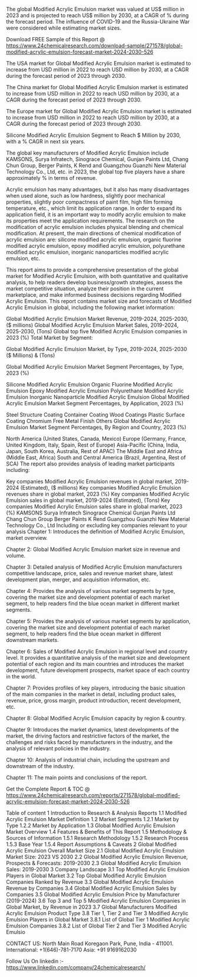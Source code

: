 The global Modified Acrylic Emulsion market was valued at US$ million in 2023 and is projected to reach US$ million by 2030, at a CAGR of % during the forecast period. The influence of COVID-19 and the Russia-Ukraine War were considered while estimating market sizes.

Download FREE Sample of this Report @ https://www.24chemicalresearch.com/download-sample/271578/global-modified-acrylic-emulsion-forecast-market-2024-2030-526

The USA market for Global Modified Acrylic Emulsion market is estimated to increase from USD million in 2022 to reach USD million by 2030, at a CAGR during the forecast period of 2023 through 2030.

The China market for Global Modified Acrylic Emulsion market is estimated to increase from USD million in 2022 to reach USD million by 2030, at a CAGR during the forecast period of 2023 through 2030.

The Europe market for Global Modified Acrylic Emulsion market is estimated to increase from USD million in 2022 to reach USD million by 2030, at a CAGR during the forecast period of 2023 through 2030.

Silicone Modified Acrylic Emulsion Segment to Reach $ Million by 2030, with a % CAGR in next six years.

The global key manufacturers of Modified Acrylic Emulsion include KAMSONS, Surya Infratech, Sinograce Chemical, Gunjan Paints Ltd, Chang Chun Group, Berger Paints, K Rend and Guangzhou Guanzhi New Material Technology Co., Ltd, etc. in 2023, the global top five players have a share approximately % in terms of revenue.

Acrylic emulsion has many advantages, but it also has many disadvantages when used alone, such as low hardness, slightly poor mechanical properties, slightly poor compactness of paint film, high film forming temperature, etc., which limit its application range. In order to expand its application field, it is an important way to modify acrylic emulsion to make its properties meet the application requirements. The research on the modification of acrylic emulsion includes physical blending and chemical modification. At present, the main directions of chemical modification of acrylic emulsion are: silicone modified acrylic emulsion, organic fluorine modified acrylic emulsion, epoxy modified acrylic emulsion, polyurethane modified acrylic emulsion, inorganic nanoparticles modified acrylic emulsion, etc.

This report aims to provide a comprehensive presentation of the global market for Modified Acrylic Emulsion, with both quantitative and qualitative analysis, to help readers develop business/growth strategies, assess the market competitive situation, analyze their position in the current marketplace, and make informed business decisions regarding Modified Acrylic Emulsion. This report contains market size and forecasts of Modified Acrylic Emulsion in global, including the following market information:

Global Modified Acrylic Emulsion Market Revenue, 2019-2024, 2025-2030, ($ millions)
Global Modified Acrylic Emulsion Market Sales, 2019-2024, 2025-2030, (Tons)
Global top five Modified Acrylic Emulsion companies in 2023 (%)
Total Market by Segment:

Global Modified Acrylic Emulsion Market, by Type, 2019-2024, 2025-2030 ($ Millions) & (Tons)

Global Modified Acrylic Emulsion Market Segment Percentages, by Type, 2023 (%)

Silicone Modified Acrylic Emulsion
Organic Fluorine Modified Acrylic Emulsion
Epoxy Modified Acrylic Emulsion
Polyurethane Modified Acrylic Emulsion
Inorganic Nanoparticle Modified Acrylic Emulsion
Global Modified Acrylic Emulsion Market Segment Percentages, by Application, 2023 (%)

Steel Structure Coating
Container Coating
Wood Coatings
Plastic Surface Coating
Chromium Free Metal Finish
Others
Global Modified Acrylic Emulsion Market Segment Percentages, By Region and Country, 2023 (%)

North America (United States, Canada, Mexico)
Europe (Germany, France, United Kingdom, Italy, Spain, Rest of Europe)
Asia-Pacific (China, India, Japan, South Korea, Australia, Rest of APAC)
The Middle East and Africa (Middle East, Africa)
South and Central America (Brazil, Argentina, Rest of SCA)
The report also provides analysis of leading market participants including:

Key companies Modified Acrylic Emulsion revenues in global market, 2019-2024 (Estimated), ($ millions)
Key companies Modified Acrylic Emulsion revenues share in global market, 2023 (%)
Key companies Modified Acrylic Emulsion sales in global market, 2019-2024 (Estimated), (Tons)
Key companies Modified Acrylic Emulsion sales share in global market, 2023 (%)
KAMSONS
Surya Infratech
Sinograce Chemical
Gunjan Paints Ltd
Chang Chun Group
Berger Paints
K Rend
Guangzhou Guanzhi New Material Technology Co., Ltd
Including or excluding key companies relevant to your analysis
Chapter 1: Introduces the definition of Modified Acrylic Emulsion, market overview.

Chapter 2: Global Modified Acrylic Emulsion market size in revenue and volume.

Chapter 3: Detailed analysis of Modified Acrylic Emulsion manufacturers competitive landscape, price, sales and revenue market share, latest development plan, merger, and acquisition information, etc.

Chapter 4: Provides the analysis of various market segments by type, covering the market size and development potential of each market segment, to help readers find the blue ocean market in different market segments.

Chapter 5: Provides the analysis of various market segments by application, covering the market size and development potential of each market segment, to help readers find the blue ocean market in different downstream markets.

Chapter 6: Sales of Modified Acrylic Emulsion in regional level and country level. It provides a quantitative analysis of the market size and development potential of each region and its main countries and introduces the market development, future development prospects, market space of each country in the world.

Chapter 7: Provides profiles of key players, introducing the basic situation of the main companies in the market in detail, including product sales, revenue, price, gross margin, product introduction, recent development, etc.

Chapter 8: Global Modified Acrylic Emulsion capacity by region & country.

Chapter 9: Introduces the market dynamics, latest developments of the market, the driving factors and restrictive factors of the market, the challenges and risks faced by manufacturers in the industry, and the analysis of relevant policies in the industry.

Chapter 10: Analysis of industrial chain, including the upstream and downstream of the industry.

Chapter 11: The main points and conclusions of the report.

Get the Complete Report & TOC @ https://www.24chemicalresearch.com/reports/271578/global-modified-acrylic-emulsion-forecast-market-2024-2030-526

Table of content
1 Introduction to Research & Analysis Reports
1.1 Modified Acrylic Emulsion Market Definition
1.2 Market Segments
1.2.1 Market by Type
1.2.2 Market by Application
1.3 Global Modified Acrylic Emulsion Market Overview
1.4 Features & Benefits of This Report
1.5 Methodology & Sources of Information
1.5.1 Research Methodology
1.5.2 Research Process
1.5.3 Base Year
1.5.4 Report Assumptions & Caveats
2 Global Modified Acrylic Emulsion Overall Market Size
2.1 Global Modified Acrylic Emulsion Market Size: 2023 VS 2030
2.2 Global Modified Acrylic Emulsion Revenue, Prospects & Forecasts: 2019-2030
2.3 Global Modified Acrylic Emulsion Sales: 2019-2030
3 Company Landscape
3.1 Top Modified Acrylic Emulsion Players in Global Market
3.2 Top Global Modified Acrylic Emulsion Companies Ranked by Revenue
3.3 Global Modified Acrylic Emulsion Revenue by Companies
3.4 Global Modified Acrylic Emulsion Sales by Companies
3.5 Global Modified Acrylic Emulsion Price by Manufacturer (2019-2024)
3.6 Top 3 and Top 5 Modified Acrylic Emulsion Companies in Global Market, by Revenue in 2023
3.7 Global Manufacturers Modified Acrylic Emulsion Product Type
3.8 Tier 1, Tier 2 and Tier 3 Modified Acrylic Emulsion Players in Global Market
3.8.1 List of Global Tier 1 Modified Acrylic Emulsion Companies
3.8.2 List of Global Tier 2 and Tier 3 Modified Acrylic Emulsio

CONTACT US:
North Main Road Koregaon Park, Pune, India - 411001.
International: +1(646)-781-7170
Asia: +91 9169162030

Follow Us On linkedin :- https://www.linkedin.com/company/24chemicalresearch/
